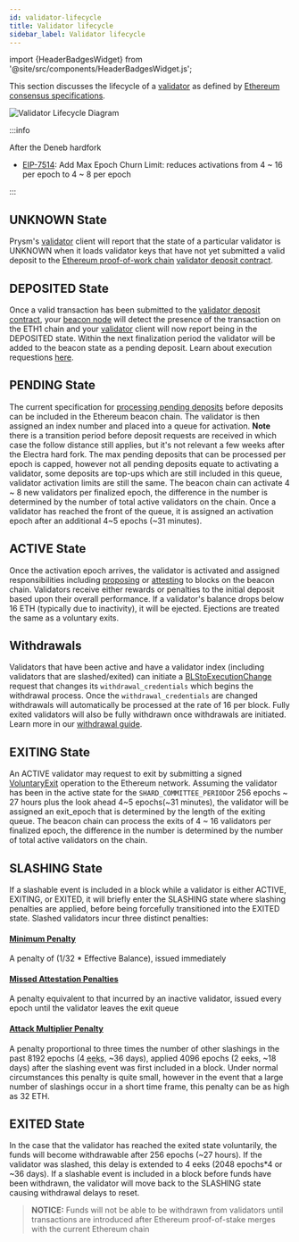 ```yaml
---
id: validator-lifecycle
title: Validator lifecycle
sidebar_label: Validator lifecycle
---
```


import {HeaderBadgesWidget} from '@site/src/components/HeaderBadgesWidget.js';

<HeaderBadgesWidget />

This section discusses the lifecycle of a [validator](validator-clients.md) as defined by [Ethereum consensus specifications](https://github.com/ethereum/consensus-specs).

![Validator Lifecycle Diagram](/images/validator-lifecycle-electra.png)

:::info

After the Deneb hardfork
- [EIP-7514](https://eips.ethereum.org/EIPS/eip-7514): Add Max Epoch Churn Limit: reduces activations from 4 ~ 16 per epoch to 4 ~ 8 per epoch

:::

## UNKNOWN State
Prysm's [validator](validator-clients.md) client will report that the state of a particular validator is UNKNOWN when it loads validator keys that have not yet submitted a valid deposit to the [Ethereum proof-of-work chain](/terminology#eth1) [validator deposit contract](/how-prysm-works/validator-deposit-contract).

## DEPOSITED State
Once a valid transaction has been submitted to the [validator deposit contract](/how-prysm-works/validator-deposit-contract), your [beacon node](/how-prysm-works/beacon-node) will detect the presence of the transaction on the ETH1 chain and your [validator](validator-clients.md) client will now report being in the DEPOSITED state. Within the next finalization period the validator will be added to the beacon state as a pending deposit. Learn about execution requestions [here](/concepts/execution-requests).

## PENDING State

The current specification for [processing pending deposits](https://github.com/ethereum/consensus-specs/blob/dev/specs/electra/beacon-chain.md#new-process_pending_deposits) before deposits can be included in the Ethereum beacon chain. The validator is then assigned an index number and placed into a queue for activation. **Note** there is a transition period before deposit requests are received in which case the follow distance still applies, but it's not relevant a few weeks after the Electra hard fork. The max pending deposits that can be processed per epoch is capped, however not all pending deposits equate to activating a validator, some deposits are top-ups which are still included in this queue, validator activation limits are still the same. The beacon chain can activate 4 ~ 8 new validators per finalized epoch, the difference in the number is determined by the number of total active validators on the chain. Once a validator has reached the front of the queue, it is assigned an activation epoch after an additional 4~5 epochs (~31 minutes).

## ACTIVE State

Once the activation epoch arrives, the validator is activated and assigned responsibilities including [proposing](/terminology#propose) or [attesting](/terminology#attest) to blocks on the beacon chain. Validators receive either rewards or penalties to the initial deposit based upon their overall performance. If a validator's balance drops below 16 ETH (typically due to inactivity), it will be ejected. Ejections are treated the same as a voluntary exits.

## Withdrawals

Validators that have been active and have a validator index (including validators that are slashed/exited) can initiate a [BLStoExecutionChange](https://github.com/ethereum/consensus-specs/blob/dev/specs/capella/beacon-chain.md#blstoexecutionchange) request that changes its `withdrawal_credentials` which begins the withdrawal process. Once the `withdrawal_credentials` are changed withdrawals will automatically be processed at the rate of 16 per block. Fully exited validators will also be fully withdrawn once withdrawals are initiated. Learn more in our [withdrawal guide](/wallet/withdraw-validator.md).

## EXITING State 
An ACTIVE validator may request to exit by submitting a signed [VoluntaryExit](https://github.com/ethereum/consensus-specs/blob/dev/specs/phase0/beacon-chain.md#voluntary-exits) operation to the Ethereum network. Assuming the validator has been in the active state for the `SHARD_COMMITTEE_PERIOD`or 256 epochs ~ 27 hours plus the look ahead 4~5 epochs(~31 minutes), the validator will be assigned an exit_epoch that is determined by the length of the exiting queue. The beacon chain can process the exits of 4 ~ 16 validators per finalized epoch, the difference in the number is determined by the number of total active validators on the chain.

## SLASHING State
If a slashable event is included in a block while a validator is either ACTIVE, EXITING, or EXITED, it will briefly enter the SLASHING state where slashing penalties are applied, before being forcefully transitioned into the EXITED state. Slashed validators incur three distinct penalties:
  #### [Minimum Penalty](https://github.com/ethereum/consensus-specs/blob/dev/specs/phase0/beacon-chain.md#slash_validator) 
  A penalty of (1/32 * Effective Balance), issued immediately
  #### [Missed Attestation Penalties](https://github.com/ethereum/consensus-specs/blob/dev/specs/phase0/beacon-chain.md#rewards-and-penalties-1)
  A penalty equivalent to that incurred by an inactive validator, issued every epoch until the validator leaves the exit queue
  #### [Attack Multiplier Penalty](https://github.com/ethereum/consensus-specs/blob/dev/specs/phase0/beacon-chain.md#slashings)
  A penalty proportional to three times the number of other slashings in the past 8192 epochs (4 <abbr title="An eek is a period of 2048 epochs (~9.1 days), it is short for Ethereum week">eeks</abbr>, ~36 days), applied 4096 epochs (2 eeks, ~18 days) after the slashing event was first included in a block. Under normal circumstances this penalty is quite small, however in the event that a large number of slashings occur in a short time frame, this penalty can be as high as 32 ETH.

## EXITED State
In the case that the validator has reached the exited state voluntarily, the funds will become withdrawable after 256 epochs (~27 hours). If the validator was slashed, this delay is extended to 4 eeks (2048 epochs*4 or ~36 days). If a slashable event is included in a block before funds have been withdrawn, the validator will move back to the SLASHING state causing withdrawal delays to reset.
> **NOTICE:** Funds will not be able to be withdrawn from validators until transactions are introduced after Ethereum proof-of-stake merges with the current Ethereum chain
